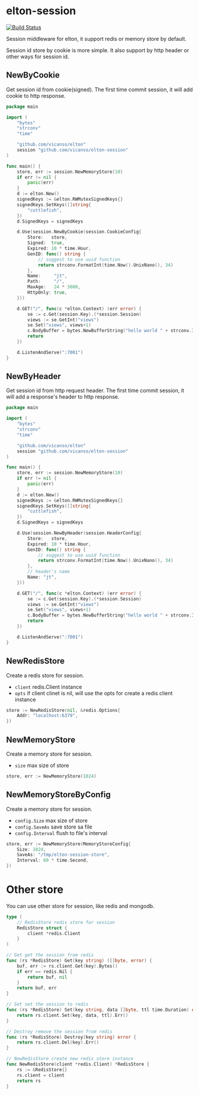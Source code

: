 # elton-session

[![Build Status](https://img.shields.io/travis/vicanso/elton-session.svg?label=linux+build)](https://travis-ci.org/vicanso/elton-session)

Session middleware for elton, it support redis or memory store by default.

Session id store by cookie is more simple. It also support by http header or other ways for session id. 

## NewByCookie

Get session id from cookie(signed). The first time commit session, it will add cookie to http response.

```go
package main

import (
	"bytes"
	"strconv"
	"time"

	"github.com/vicanso/elton"
	session "github.com/vicanso/elton-session"
)

func main() {
	store, err := session.NewMemoryStore(10)
	if err != nil {
		panic(err)
	}
	d := elton.New()
	signedKeys := &elton.RWMutexSignedKeys{}
	signedKeys.SetKeys([]string{
		"cuttlefish",
	})
	d.SignedKeys = signedKeys

	d.Use(session.NewByCookie(session.CookieConfig{
		Store:   store,
		Signed:  true,
		Expired: 10 * time.Hour,
		GenID: func() string {
			// suggest to use uuid function
			return strconv.FormatInt(time.Now().UnixNano(), 34)
		},
		Name:     "jt",
		Path:     "/",
		MaxAge:   24 * 3600,
		HttpOnly: true,
	}))

	d.GET("/", func(c *elton.Context) (err error) {
		se := c.Get(session.Key).(*session.Session)
		views := se.GetInt("views")
		se.Set("views", views+1)
		c.BodyBuffer = bytes.NewBufferString("hello world " + strconv.Itoa(views))
		return
	})

	d.ListenAndServe(":7001")
}

```

## NewByHeader

Get session id from http request header. The first time commit session, it will add a response's header to http response.

```go
package main

import (
	"bytes"
	"strconv"
	"time"

	"github.com/vicanso/elton"
	session "github.com/vicanso/elton-session"
)

func main() {
	store, err := session.NewMemoryStore(10)
	if err != nil {
		panic(err)
	}
	d := elton.New()
	signedKeys := &elton.RWMutexSignedKeys{}
	signedKeys.SetKeys([]string{
		"cuttlefish",
	})
	d.SignedKeys = signedKeys

	d.Use(session.NewByHeader(session.HeaderConfig{
		Store:   store,
		Expired: 10 * time.Hour,
		GenID: func() string {
			// suggest to use uuid function
			return strconv.FormatInt(time.Now().UnixNano(), 34)
		},
		// header's name
		Name: "jt",
	}))

	d.GET("/", func(c *elton.Context) (err error) {
		se := c.Get(session.Key).(*session.Session)
		views := se.GetInt("views")
		se.Set("views", views+1)
		c.BodyBuffer = bytes.NewBufferString("hello world " + strconv.Itoa(views))
		return
	})

	d.ListenAndServe(":7001")
}
```

## NewRedisStore

Create a redis store for session.

- `client` redis.Client instance
- `opts` if client clinet is nil, will use the opts for create a redis client instance

```go
store := NewRedisStore(nil, &redis.Options{
	Addr: "localhost:6379",
})
```

## NewMemoryStore

Create a memory store for session.

- `size` max size of store

```go
store, err := NewMemoryStore(1024)
```

## NewMemoryStoreByConfig

Create a memory store for session.

- `config.Size` max size of store
- `config.SaveAs` save store sa file
- `config.Interval` flush to file's interval


```go
store, err := NewMemoryStore(MemoryStoreConfig{
	Size: 1024,
	SaveAs: "/tmp/elton-session-store",
	Interval: 60 * time.Second,
})
```

# Other store

You can use other store for session, like redis and mongodb.



```go
type (
	// RedisStore redis store for session
	RedisStore struct {
		client *redis.Client
	}
)

// Get get the session from redis
func (rs *RedisStore) Get(key string) ([]byte, error) {
	buf, err := rs.client.Get(key).Bytes()
	if err == redis.Nil {
		return buf, nil
	}
	return buf, err
}

// Set set the session to redis
func (rs *RedisStore) Set(key string, data []byte, ttl time.Duration) error {
	return rs.client.Set(key, data, ttl).Err()
}

// Destroy remove the session from redis
func (rs *RedisStore) Destroy(key string) error {
	return rs.client.Del(key).Err()
}

// NewRedisStore create new redis store instance
func NewRedisStore(client *redis.Client) *RedisStore {
	rs := &RedisStore{}
	rs.client = client
	return rs
}
```